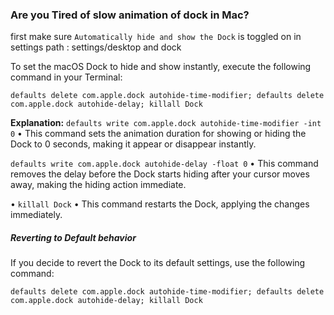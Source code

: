 ### Are you Tired of slow animation of dock in Mac?

first make sure `Automatically hide and show the Dock` is toggled on in settings
path : settings/desktop and dock 


To set the macOS Dock to hide and show instantly, execute the following command in your Terminal:
```
defaults delete com.apple.dock autohide-time-modifier; defaults delete com.apple.dock autohide-delay; killall Dock
```

**Explanation:**
`defaults write com.apple.dock autohide-time-modifier -int 0`
• This command sets the animation duration for showing or hiding the Dock to 0 seconds, making it appear or disappear instantly.

`defaults write com.apple.dock autohide-delay -float 0`
• This command removes the delay before the Dock starts hiding after your cursor moves away, making the hiding action immediate.

• `killall Dock`
• This command restarts the Dock, applying the changes immediately.



##### Reverting to Default behavior

If you decide to revert the Dock to its default settings, use the following command:
```
defaults delete com.apple.dock autohide-time-modifier; defaults delete com.apple.dock autohide-delay; killall Dock
```


